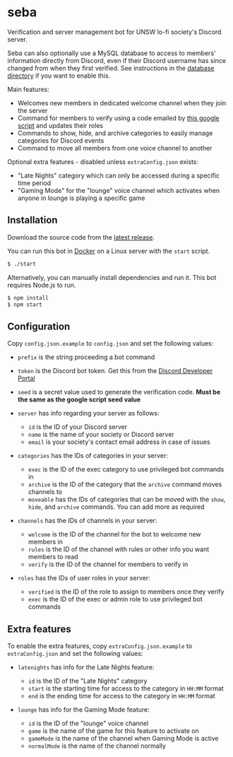 # seba
Verification and server management bot for UNSW lo-fi society's Discord server.

Seba can also optionally use a MySQL database to access to members' information directly from Discord, even if their Discord username has since changed from when they first verified. See instructions in the [database directory](database) if you want to enable this.

Main features:
* Welcomes new members in dedicated welcome channel when they join the server
* Command for members to verify using a code emailed by [this google script](https://github.com/mtsev/seba-form-script) and updates their roles
* Commands to show, hide, and archive categories to easily manage categories for Discord events
* Command to move all members from one voice channel to another

Optional extra features - disabled unless `extraConfig.json` exists:
* "Late Nights" category which can only be accessed during a specific time period
* "Gaming Mode" for the "lounge" voice channel which activates when anyone in lounge is playing a specific game

## Installation
Download the source code from the [latest release](https://github.com/mtsev/seba/releases/latest).

You can run this bot in [Docker](https://docs.docker.com/get-docker/) on a Linux server with the `start` script.
```sh
$ ./start
```

Alternatively, you can manually install dependencies and run it. This bot requires Node.js to run.
```sh
$ npm install
$ npm start
```

## Configuration
Copy `config.json.example` to `config.json` and set the following values:

* `prefix` is the string proceeding a bot command
* `token` is the Discord bot token. Get this from the [Discord Developer Portal](https://discordapp.com/developers/applications/)
* `seed` is a secret value used to generate the verification code. **Must be the same as the google script seed value**

* `server` has info regarding your server as follows:
    - `id` is the ID of your Discord server
    - `name` is the name of your society or Discord server
    - `email` is your society's contact email address in case of issues

* `categories` has the IDs of categories in your server:
    - `exec` is the ID of the exec category to use privileged bot commands in
    - `archive` is the ID of the category that the `archive` command moves channels to
    - `moveable` has the IDs of categories that can be moved with the `show`, `hide`, and `archive` commands. You can add more as required

* `channels` has the IDs of channels in your server:
    - `welcome` is the ID of the channel for the bot to welcome new members in
    - `rules` is the ID of the channel with rules or other info you want members to read
    - `verify` is the ID of the channel for members to verify in

* `roles` has the IDs of user roles in your server:
    - `verified` is the ID of the role to assign to members once they verify
    - `exec` is the ID of the exec or admin role to use privileged bot commands

## Extra features
To enable the extra features, copy `extraConfig.json.example` to `extraConfig.json` and set the following values:

* `latenights` has info for the Late Nights feature:
    - `id` is the ID of the "Late Nights" category
    - `start` is the starting time for access to the category in `HH:MM` format
    - `end` is the ending time for access to the category in `HH:MM` format

* `lounge` has info for the Gaming Mode feature:
    - `id` is the ID of the "lounge" voice channel
    - `game` is the name of the game for this feature to activate on
    - `gameMode` is the name of the channel when Gaming Mode is active
    - `normalMode` is the name of the channel normally
